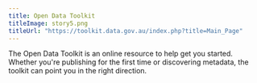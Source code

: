 ```yaml
---
title: Open Data Toolkit
titleImage: story5.png
titleUrl: "https://toolkit.data.gov.au/index.php?title=Main_Page"
---
```


The Open Data Toolkit is an online resource to help get you started. Whether you're publishing for the first time or discovering metadata, the toolkit can point you in the right direction.
